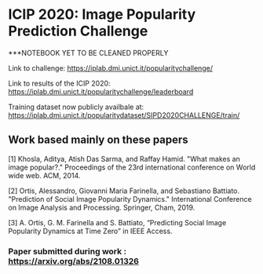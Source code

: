 # ICIP 2020: Image Popularity Prediction Challenge

***NOTEBOOK YET TO BE CLEANED PROPERLY

Link to challenge: https://iplab.dmi.unict.it/popularitychallenge/

Link to results of the ICIP 2020: https://iplab.dmi.unict.it/popularitychallenge/leaderboard

Training dataset now publicly availbale at: https://iplab.dmi.unict.it/popularitydataset/SIPD2020CHALLENGE/train/

## Work based mainly on these papers

[1] Khosla, Aditya, Atish Das Sarma, and Raffay Hamid. "What makes an image popular?." Proceedings of the 23rd international conference on World wide web. ACM, 2014.

[2] Ortis, Alessandro, Giovanni Maria Farinella, and Sebastiano Battiato. "Prediction of Social Image Popularity Dynamics." International Conference on Image Analysis and Processing. Springer, Cham, 2019.

[3] A. Ortis, G. M. Farinella and S. Battiato, “Predicting Social Image Popularity Dynamics at Time Zero” in IEEE Access.

### Paper submitted during work : https://arxiv.org/abs/2108.01326






